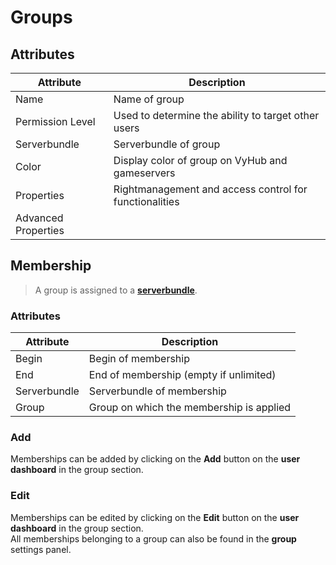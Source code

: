 # Groups

## Attributes

| Attribute | Description |
| --- | --- |
| Name | Name of group |
| Permission Level | Used to determine the ability to target other users |
| Serverbundle | Serverbundle of group |
| Color | Display color of group on VyHub and gameservers |
| Properties | Rightmanagement and access control for functionalities |
| Advanced Properties |   |

[//]: # (TODO Add Description for Advanced Properties)


## Membership
> A group is assigned to a **[serverbundle](guide/server.md)**.

### Attributes

| Attribute | Description |
| --- | --- |
| Begin | Begin of membership |
| End | End of membership (empty if unlimited) |
| Serverbundle | Serverbundle of membership |
| Group | Group on which the membership is applied |


### Add

Memberships can be added by clicking on the **Add** button on the **user dashboard** in the group section.

### Edit

Memberships can be edited by clicking on the **Edit** button on the **user dashboard** in the group section.  
All memberships belonging to a group can also be found in the **group** settings panel.

